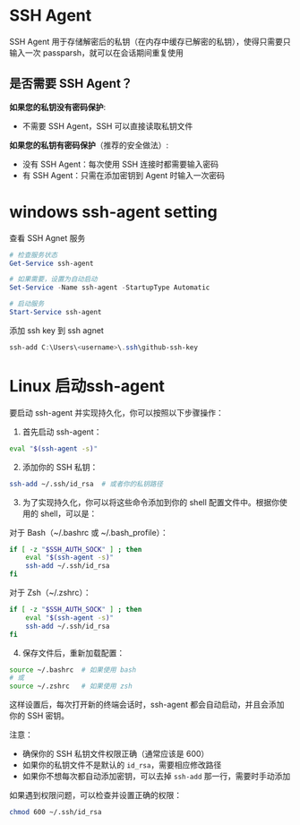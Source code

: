 # SSH Agent

SSH Agent 用于存储解密后的私钥（在内存中缓存已解密的私钥），使得只需要只输入一次 passparsh，就可以在会话期间重复使用



## 是否需要 SSH Agent？

**如果您的私钥没有密码保护**:

- 不需要 SSH Agent，SSH 可以直接读取私钥文件

**如果您的私钥有密码保护**（推荐的安全做法）:

- 没有 SSH Agent：每次使用 SSH 连接时都需要输入密码
- 有 SSH Agent：只需在添加密钥到 Agent 时输入一次密码

# windows ssh-agent setting

查看 SSH Agnet 服务

```powershell
# 检查服务状态
Get-Service ssh-agent

# 如果需要，设置为自动启动
Set-Service -Name ssh-agent -StartupType Automatic

# 启动服务
Start-Service ssh-agent
```

添加 ssh key 到 ssh agnet

```powershell
ssh-add C:\Users\<username>\.ssh\github-ssh-key
```





# Linux 启动ssh-agent

要启动 ssh-agent 并实现持久化，你可以按照以下步骤操作：

1. 首先启动 ssh-agent：
```bash
eval "$(ssh-agent -s)"
```

2. 添加你的 SSH 私钥：
```bash
ssh-add ~/.ssh/id_rsa  # 或者你的私钥路径
```

3. 为了实现持久化，你可以将这些命令添加到你的 shell 配置文件中。根据你使用的 shell，可以是：

对于 Bash（~/.bashrc 或 ~/.bash_profile）：
```bash
if [ -z "$SSH_AUTH_SOCK" ] ; then
    eval "$(ssh-agent -s)"
    ssh-add ~/.ssh/id_rsa
fi
```

对于 Zsh（~/.zshrc）：
```bash
if [ -z "$SSH_AUTH_SOCK" ] ; then
    eval "$(ssh-agent -s)"
    ssh-add ~/.ssh/id_rsa
fi
```

4. 保存文件后，重新加载配置：
```bash
source ~/.bashrc  # 如果使用 bash
# 或
source ~/.zshrc   # 如果使用 zsh
```

这样设置后，每次打开新的终端会话时，ssh-agent 都会自动启动，并且会添加你的 SSH 密钥。

注意：
- 确保你的 SSH 私钥文件权限正确（通常应该是 600）
- 如果你的私钥文件不是默认的 `id_rsa`，需要相应修改路径
- 如果你不想每次都自动添加密钥，可以去掉 `ssh-add` 那一行，需要时手动添加

如果遇到权限问题，可以检查并设置正确的权限：
```bash
chmod 600 ~/.ssh/id_rsa
```

